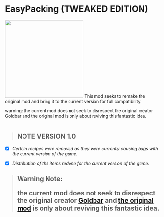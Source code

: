 # EasyPacking (TWEAKED EDITION)
<img src="https://github.com/JhonArroyo/EasyPacking-TWEAKED-/blob/main/poster.png?raw=true" width="255" height="255" />
This mod seeks to remake the original mod and bring it to the current version for full compatibility.

warning: the current mod does not seek to disrespect the original creator Goldbar and the original mod is only about reviving this fantastic idea.
</br>
</br>

> ## NOTE VERSION 1.0

- [x] *Certain recipes were removed as they were currently causing bugs
       with    the current version of the game.*

- [x] *Distribution of the items redone for the current version of the game.*


> ## <p>Warning Note:</p>the current mod does not seek to disrespect the original creator <a href="https://steamcommunity.com/profiles/76561198028518023">Goldbar</a> and <a href="https://steamcommunity.com/sharedfiles/filedetails/?id=2438225189&searchtext=EasyPacking">the original mod</a> is only about reviving this fantastic idea.

